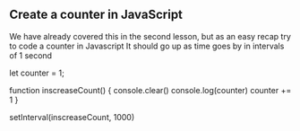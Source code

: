 ## Create a counter in JavaScript

We have already covered this in the second lesson, but as an easy recap try to code a counter in Javascript
It should go up as time goes by in intervals of 1 second

let counter = 1;

function inscreaseCount() {
console.clear()
console.log(counter)
counter += 1
}

setInterval(inscreaseCount, 1000)
